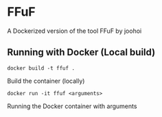 # FFuF

A Dockerized version of the tool FFuF by joohoi

## Running with Docker (Local build)

```docker build -t ffuf .```

Build the container (locally)

```docker run -it ffuf <arguments>```

Running the Docker container with arguments
